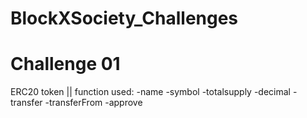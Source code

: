# BlockXSociety_Challenges

# Challenge 01
 
 ERC20 token || function used:
 -name
 -symbol
 -totalsupply
 -decimal
 -transfer
 -transferFrom
 -approve
